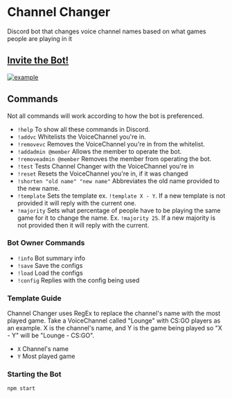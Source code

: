 # Channel Changer
Discord bot that changes voice channel names based on what games people are playing in it

## [Invite the Bot!](https://discordapp.com/oauth2/authorize?client_id=551085114004602882&scope=bot&permissions=16)
 [![example](https://github.com/devr2k/ChannelChanger/blob/master/example.png?raw=true)](https://discordapp.com/oauth2/authorize?client_id=551085114004602882&scope=bot&permissions=16) 

## Commands
Not all commands will work according to how the bot is preferenced.
 - `!help` To show all these commands in Discord.
 - `!addvc` Whitelists the VoiceChannel you're in.
 - `!removevc` Removes the VoiceChannel you're in from the whitelist.
 - `!addadmin @member` Allows the member to operate the bot.
 - `!removeadmin @member` Removes the member from operating the bot.
 - `!test` Tests Channel Changer with the VoiceChannel you're in
 - `!reset` Resets the VoiceChannel you're in, if it was changed
 - `!shorten "old name" "new name"` Abbreviates the old name provided to the new name.
 - `!template` Sets the template ex. `!template X - Y`. If a new template is not provided it will reply with the current one.
 - `!majority` Sets what percentage of people have to be playing the same game for it to change the name. Ex. `!majority 25`. If a new majority is not provided then it will reply with the current.


### Bot Owner Commands
 - `!info` Bot summary info
 - `!save` Save the configs
 - `!load` Load the configs
 - `!config` Replies with the config being used

### Template Guide
Channel Changer uses RegEx to replace the channel's name with the most played game. Take a VoiceChannel called "Lounge" with CS:GO players as an example. X is the channel's name, and Y is the game being played so "X - Y" will be "Lounge - CS:GO".
 - `X` Channel's name
 - `Y` Most played game

### Starting the Bot
`npm start`

